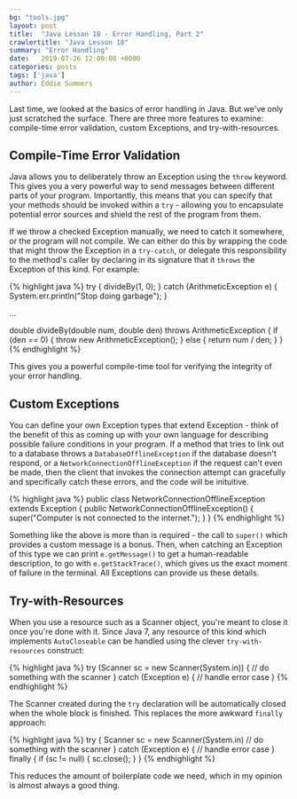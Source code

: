 ```yaml
---
bg: "tools.jpg"
layout: post
title:  "Java Lesson 18 - Error Handling, Part 2"
crawlertitle: "Java Lesson 18"
summary: "Error Handling"
date:   2019-07-26 12:00:00 +0000
categories: posts
tags: ['java']
author: Eddie Summers
---
```


Last time, we looked at the basics of error handling in Java. But we've only just scratched the surface. There are three more features to examine: compile-time error validation, custom Exceptions, and try-with-resources.

## Compile-Time Error Validation

Java allows you to deliberately throw an Exception using the `throw` keyword. This gives you a very powerful way to send messages between different parts of your program. Importantly, this means that you can specify that your methods should be invoked within a `try` - allowing you to encapsulate potential error sources and shield the rest of the program from them.

If we throw a checked Exception manually, we need to catch it somewhere, or the program will not compile. We can either do this by wrapping the code that might throw the Exception in a `try-catch`, or delegate this responsibility to the method's caller by declaring in its signature that it `throws` the Exception of this kind. For example:

{% highlight java %}
try {
    divideBy(1, 0);
} catch (ArithmeticException e) {
    System.err.println("Stop doing garbage");
}

...

double divideBy(double num, double den) throws ArithmeticException {
    if (den == 0) {
        throw new ArithmeticException();
    } else {
        return num / den;
    }
}
{% endhighlight %}

This gives you a powerful compile-time tool for verifying the integrity of your error handling.

## Custom Exceptions

You can define your own Exception types that extend Exception - think of the benefit of this as coming up with your own language for describing possible failure conditions in your program. If a method that tries to link out to a database throws a `DatabaseOfflineException` if the database doesn't respond, or a `NetworkConnectionOfflineException` if the request can't even be made, then the client that invokes the connection attempt can gracefully and specifically catch these errors, and the code will be inituitive.

{% highlight java %}
public class NetworkConnectionOfflineException extends Exception {
    public NetworkConnectionOfflineException() {
        super("Computer is not connected to the internet.");
    }
}
{% endhighlight %}

Something like the above is more than is required - the call to `super()` which provides a custom message is a bonus. Then, when catching an Exception of this type we can print `e.getMessage()` to get a human-readable description, to go with `e.getStackTrace()`, which gives us the exact moment of failure in the terminal. All Exceptions can provide us these details.

## Try-with-Resources

When you use a resource such as a Scanner object, you're meant to close it once you're done with it. Since Java 7, any resource of this kind which implements `AutoCloseable` can be handled using the clever `try-with-resources` construct:

{% highlight java %}
try (Scanner sc = new Scanner(System.in)) {
    // do something with the scanner
} catch (Exception e) {
    // handle error case
}
{% endhighlight %}

The Scanner created during the `try` declaration will be automatically closed when the whole block is finished. This replaces the more awkward `finally` approach:

{% highlight java %}
try {
    Scanner sc = new Scanner(System.in)
    // do something with the scanner
} catch (Exception e) {
    // handle error case
} finally {
    if (sc != null) {
        sc.close();
    }
}
{% endhighlight %}

This reduces the amount of boilerplate code we need, which in my opinion is almost always a good thing.